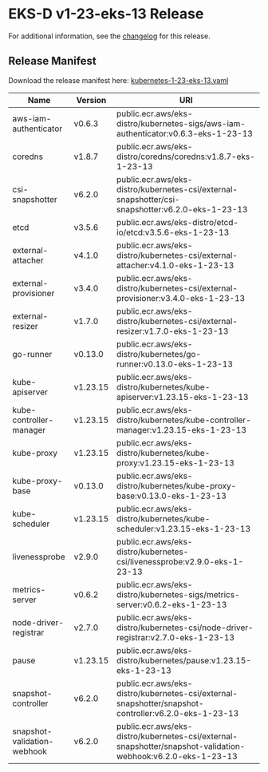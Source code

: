 # EKS-D v1-23-eks-13 Release

For additional information, see the [changelog](CHANGELOG-v1-23-eks-13.md) for this release.

## Release Manifest

Download the release manifest here: [kubernetes-1-23-eks-13.yaml](https://distro.eks.amazonaws.com/kubernetes-1-23/kubernetes-1-23-eks-13.yaml)

| Name | Version | URI |
|------|---------|-----|
| aws-iam-authenticator | v0.6.3 | public.ecr.aws/eks-distro/kubernetes-sigs/aws-iam-authenticator:v0.6.3-eks-1-23-13 |
| coredns | v1.8.7 | public.ecr.aws/eks-distro/coredns/coredns:v1.8.7-eks-1-23-13 |
| csi-snapshotter | v6.2.0 | public.ecr.aws/eks-distro/kubernetes-csi/external-snapshotter/csi-snapshotter:v6.2.0-eks-1-23-13 |
| etcd | v3.5.6 | public.ecr.aws/eks-distro/etcd-io/etcd:v3.5.6-eks-1-23-13 |
| external-attacher | v4.1.0 | public.ecr.aws/eks-distro/kubernetes-csi/external-attacher:v4.1.0-eks-1-23-13 |
| external-provisioner | v3.4.0 | public.ecr.aws/eks-distro/kubernetes-csi/external-provisioner:v3.4.0-eks-1-23-13 |
| external-resizer | v1.7.0 | public.ecr.aws/eks-distro/kubernetes-csi/external-resizer:v1.7.0-eks-1-23-13 |
| go-runner | v0.13.0 | public.ecr.aws/eks-distro/kubernetes/go-runner:v0.13.0-eks-1-23-13 |
| kube-apiserver | v1.23.15 | public.ecr.aws/eks-distro/kubernetes/kube-apiserver:v1.23.15-eks-1-23-13 |
| kube-controller-manager | v1.23.15 | public.ecr.aws/eks-distro/kubernetes/kube-controller-manager:v1.23.15-eks-1-23-13 |
| kube-proxy | v1.23.15 | public.ecr.aws/eks-distro/kubernetes/kube-proxy:v1.23.15-eks-1-23-13 |
| kube-proxy-base | v0.13.0 | public.ecr.aws/eks-distro/kubernetes/kube-proxy-base:v0.13.0-eks-1-23-13 |
| kube-scheduler | v1.23.15 | public.ecr.aws/eks-distro/kubernetes/kube-scheduler:v1.23.15-eks-1-23-13 |
| livenessprobe | v2.9.0 | public.ecr.aws/eks-distro/kubernetes-csi/livenessprobe:v2.9.0-eks-1-23-13 |
| metrics-server | v0.6.2 | public.ecr.aws/eks-distro/kubernetes-sigs/metrics-server:v0.6.2-eks-1-23-13 |
| node-driver-registrar | v2.7.0 | public.ecr.aws/eks-distro/kubernetes-csi/node-driver-registrar:v2.7.0-eks-1-23-13 |
| pause | v1.23.15 | public.ecr.aws/eks-distro/kubernetes/pause:v1.23.15-eks-1-23-13 |
| snapshot-controller | v6.2.0 | public.ecr.aws/eks-distro/kubernetes-csi/external-snapshotter/snapshot-controller:v6.2.0-eks-1-23-13 |
| snapshot-validation-webhook | v6.2.0 | public.ecr.aws/eks-distro/kubernetes-csi/external-snapshotter/snapshot-validation-webhook:v6.2.0-eks-1-23-13 |
